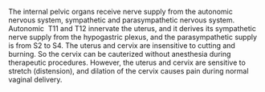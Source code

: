 The internal pelvic organs receive nerve supply from the autonomic nervous system, sympathetic and parasympathetic nervous system. Autonomic  T11 and T12 innervate the uterus, and it derives its sympathetic nerve supply from the hypogastric plexus, and the parasympathetic supply is from S2 to S4. The uterus and cervix are insensitive to cutting and burning. So the cervix can be cauterized without anesthesia during therapeutic procedures. However, the uterus and cervix are sensitive to stretch (distension), and dilation of the cervix causes pain during normal vaginal delivery.